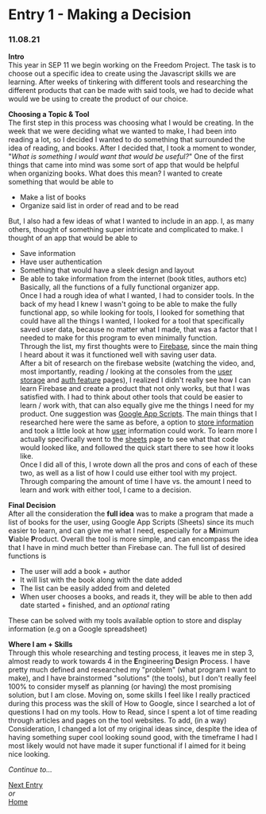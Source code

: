 # Entry 1 - Making a Decision 
### 11.08.21

**Intro** <br>
This year in SEP 11 we begin working on the Freedom Project. The task is to choose out a specific idea to create using the Javascript skills we are learning. After weeks of tinkering with different tools and researching the different products that can be made with said tools, we had to decide what would we be using to create the product of our choice. 

**Choosing a Topic & Tool** <br>
The first step in this process was choosing what I would be creating. In the week that we were deciding what we wanted to make, I had been into reading a lot, so I decided I wanted to do something that surrounded the idea of reading, and books. After I decided that, I took a moment to wonder, "*What is something I would want that would be useful?*" One of the first things that came into mind was some sort of app that would be helpful when organizing books. What does this mean? I wanted to create something that would be able to <br>
* Make a list of books
* Organize said list in order of read and to be read 

But, I also had a few ideas of what I wanted to include in an app. I, as many others, thought of something super intricate and complicated to make. I thought of an app that would be able to 

* Save information
* Have user authentication 
* Something that would have a sleek design and layout
* Be able to take information from the internet (book titles, authors etc) <br>
Basically, all the functions of a fully functional organizer app. <br>
Once I had a rough idea of what I wanted, I had to consider tools. In the back of my head I knew I wasn't going to be able to make the fully functional app, so while looking for tools, I looked for something that could have all the things I wanted, I looked for a tool that specifically saved user data, because no matter what I made, that was a factor that I needed to make for this program to even minimally function.<br> 
Through the list, my first thoughts were to [Firebase](https://firebase.google.com), since the main thing I heard about it was it functioned well with saving user data. <br> 
After a bit of research on the firebase website (watching the video, and, most importantly, reading / looking at the consoles from the [user storage](https://firebase.google.com/products/storage) and [auth feature](https://firebase.google.com/products/auth) pages), I realized I didn't really see how I can learn Firebase and create a product that not only works, but that I was satisfied with. I had to think about other tools that could be easier to learn / work with, that can also equally give me the things I need for my product. One suggestion was [Google App Scripts](https://developers.google.com/apps-script). The main things that I researched here were the same as before, a option to [store information](https://developers.google.com/apps-script/guides/properties) and took a little look at how [user](https://developers.google.com/apps-script/reference/drive/user?hl=en) information could work. To learn more I actually specifically went to the [sheets](https://developers.google.com/apps-script/guides/sheets) page to see what that code would looked like, and followed the quick start there to see how it looks like. <br>
Once I did all of this, I wrote down all the pros and cons of each of these two, as well as a list of how I could use either tool with my project. Through comparing the amount of time I have vs. the amount I need to learn and work with either tool, I came to a decision.

**Final Decision** <br>
After all the consideration the **full idea** was to make a program that made a list of books for the user, using Google App Scripts (Sheets) since its much easier to learn, and can give me what I need, especially for a **M**inimum **V**iable **P**roduct. Overall the tool is more simple, and can encompass the idea that I have in mind much better than Firebase can.
The full list of desired functions is 
* The user will add a book + author
* It will list with the book along with the date added
* The list can be easily added from and deleted
* When user chooses a books, and reads it, they will be able to then add date started + finished, and an *optional* rating 

These can be solved with my tools available option to store and display information (e.g on a Google spreadsheet)


**Where I am + Skills** <br>
Through this whole researching and testing process, it leaves me in step 3, almost ready to work towards 4 in the **E**ngineering **D**esign **P**rocess. I have pretty much defined and researched my "problem" (what program I want to make), and I have brainstormed "solutions" (the tools), but I don't really feel 100% to consider myself as planning (or having) the most promising solution, but I am close. Moving on, some skills I feel like I really practiced during this process was the skill of How to Google, since I searched a lot of questions I had on my tools. How to Read, since I spent a lot of time reading through articles and pages on the tool websites. To add, (in a way) Consideration, I changed a lot of my original ideas since, despite the idea of having something super cool looking sound good, with the timeframe I had I most likely would not have made it super functional if I aimed for it being nice looking. 


*Continue to...* 

[Next Entry](entry02.md) <br>
*or* <br>
[Home](../README.md) 
